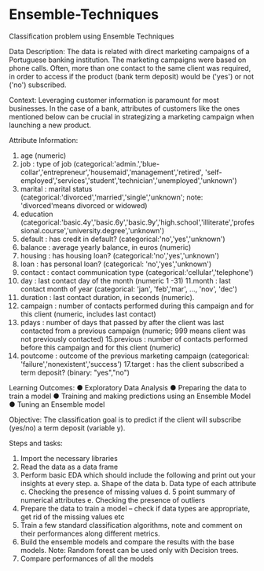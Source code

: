 # Ensemble-Techniques
Classification problem using Ensemble Techniques

Data Description:
The data is related with direct marketing campaigns of a Portuguese banking institution. The marketing campaigns
were based on phone calls. Often, more than one contact to the same client was required, in order to access if the product
(bank term deposit) would be ('yes') or not ('no') subscribed.  

Context:
Leveraging customer information is paramount for most businesses. In the case of a bank, attributes of customers like
the ones mentioned below can be crucial in strategizing a marketing campaign when launching a new product.

Attribute Information:
1. age (numeric)
2. job : type of job (categorical:'admin.','blue-collar','entrepreneur','housemaid','management','retired',
'self-employed','services','student','technician','unemployed','unknown')
3. marital : marital status (categorical:'divorced','married','single','unknown'; note: 'divorced'means divorced or widowed)
4. education (categorical:'basic.4y','basic.6y','basic.9y','high.school','illiterate','professional.course','university.degree','unknown')
5. default : has credit in default? (categorical:'no','yes','unknown')
6. balance : average yearly balance, in euros (numeric)
7. housing : has housing loan? (categorical:'no','yes','unknown')
8. loan : has personal loan? (categorical: 'no','yes','unknown')
9. contact : contact communication type (categorical:'cellular','telephone')
10. day : last contact day of the month (numeric 1 -31)
11.month : last contact month of year (categorical: 'jan', 'feb','mar', ..., 'nov', 'dec')
12. duration : last contact duration, in seconds (numeric).
13. campaign : number of contacts performed during this campaign and for this client (numeric, includes last contact)
14. pdays : number of days that passed by after the client was last contacted from a previous campaign (numeric; 999 means client was not previously contacted)
15.previous : number of contacts performed before this campaign and for this client (numeric)
16. poutcome : outcome of the previous marketing campaign (categorical: 'failure','nonexistent','success')
17.target : has the client subscribed a term deposit? (binary: "yes","no")

Learning Outcomes:
● Exploratory Data Analysis
● Preparing the data to train a model
● Training and making predictions using an Ensemble Model
● Tuning an Ensemble model

Objective:
The classification goal is to predict if the client will subscribe (yes/no) a term deposit (variable y).

Steps and tasks:
1. Import the necessary libraries
2. Read the data as a data frame
3. Perform basic EDA which should include the following and print out your insights at every step.
a. Shape of the data
b. Data type of each attribute
c. Checking the presence of missing values
d. 5 point summary of numerical attributes
e. Checking the presence of outliers
4. Prepare the data to train a model – check if data types are appropriate, get rid of the missing values etc
5. Train a few standard classification algorithms, note and comment on their performances along different metrics.
6. Build the ensemble models and compare the results with the base models. Note: Random forest can be used only with Decision trees.
7. Compare performances of all the models
